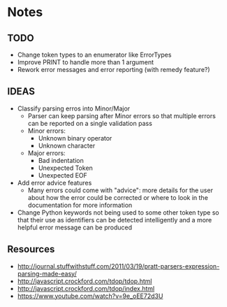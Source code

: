 # Notes

## TODO
+ Change token types to an enumerator like ErrorTypes
+ Improve PRINT to handle more than 1 argument
+ Rework error messages and error reporting (with remedy feature?)

## IDEAS
+ Classify parsing erros into Minor/Major
	+ Parser can keep parsing after Minor errors so that multiple errors
	  can be reported on a single validation pass
	+ Minor errors:
		+ Unknown binary operator
		+ Unknown character
	+ Major errors:
		+ Bad indentation
		+ Unexpected Token
		+ Unexpected EOF
+ Add error advice features
    + Many errors could come with "advice": more details for the user
      about how the error could be corrected or where to look in the
      documentation for more information
+ Change Python keywords not being used to some other token type so that their
  use as identifiers can be detected intelligently and a more helpful error
  message can be produced

## Resources
+ http://journal.stuffwithstuff.com/2011/03/19/pratt-parsers-expression-parsing-made-easy/
+ http://javascript.crockford.com/tdop/tdop.html
+ http://javascript.crockford.com/tdop/index.html
+ https://www.youtube.com/watch?v=9e_oEE72d3U
